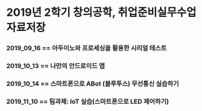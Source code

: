 # 2019년 2학기 창의공학, 취업준비실무수업 자료저장

### 2019_09_16 == 아두이노와 프로세싱을 활용한 시리얼 테스트
### 2019_10_13 == 나만의 안드로이드 앱 
### 2019_10_14 == 스마트폰으로 ABot (블루투스) 무선통신 실습하기 
### 2019_11_10 == 팀과제: IoT 실습(스마트폰으로 LED 제어하기)
